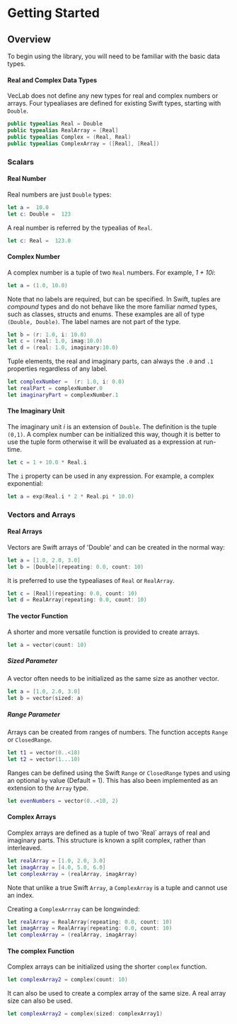 # Getting Started

## Overview

To begin using the library, you will need to be familiar with the basic data types.

#### Real and Complex Data Types

VecLab does not define any new types for real and complex numbers or arrays. Four typealiases are defined for existing Swift types, starting with `Double`.

```swift
public typealias Real = Double
public typealias RealArray = [Real]
public typealias Complex = (Real, Real)
public typealias ComplexArray = ([Real], [Real])
```

### Scalars

#### Real Number

Real numbers are just `Double` types:

```swift
let a =  10.0
let c: Double =  123
```

A real number is referred by the typealias of `Real`. 

```swift
let c: Real =  123.0
```

#### Complex Number

A complex number is a tuple of two `Real` numbers. For example, *1 + 10i*:

```swift
let a = (1.0, 10.0)
```

Note that no labels are required, but can be specified. In Swift, tuples are *compound* types and do not behave like the more familiar *named* types, such as classes, structs and enums. These examples are all of type `(Double, Double)`. The label names are not part of the type.

```swift
let b = (r: 1.0, i: 10.0)
let c = (real: 1.0, imag:10.0)
let d = (real: 1.0, imaginary:10.0)
```

Tuple elements, the real and imaginary parts, can always the `.0` and `.1` properties regardless of any label.

```swift
let complexNumber =  (r: 1.0, i: 0.0)
let realPart = complexNumber.0
let imaginaryPart = complexNumber.1
```

#### The Imaginary Unit

The imaginary unit *i* is an extension of `Double`. The definition is the tuple `(0,1)`. A complex number can be initialized this way, though it is better to use the tuple form otherwise it will be evaluated as a expression at run-time.

```swift
let c = 1 + 10.0 * Real.i
```

The `i` property can be used in any expression. For example, a complex exponential:

```swift
let a = exp(Real.i * 2 * Real.pi * 10.0)
```

### Vectors and Arrays

#### Real Arrays

Vectors are Swift arrays of 'Double' and can be created in the normal way:

```swift
let a = [1.0, 2.0, 3.0]
let b = [Double](repeating: 0.0, count: 10)
```

It is preferred to use the typealiases of `Real` or `RealArray`.

```swift
let c = [Real](repeating: 0.0, count: 10)
let d = RealArray(repeating: 0.0, count: 10)
```

#### The vector Function

A shorter and more versatile function is provided to create arrays.

```swift
let a = vector(count: 10)
```

##### Sized Parameter
A vector often needs to be initialized as the same size as another vector.

```swift
let a = [1.0, 2.0, 3.0]
let b = vector(sized: a)
```

##### Range Parameter

Arrays can be created from ranges of numbers. The function accepts `Range` or `ClosedRange`. 

```swift
let t1 = vector(0..<10)
let t2 = vector(1...10)
```

Ranges can be defined using the Swift `Range` or `ClosedRange` types and using an optional `by` value (Default = 1). This has also been implemented as an extension to the `Array` type.

```swift
let evenNumbers = vector(0..<10, 2) 
```

#### Complex Arrays

Complex arrays are defined as a tuple of two 'Real` arrays of real and imaginary parts. This structure
is known a split complex, rather than interleaved.

```swift
let realArray = [1.0, 2.0, 3.0]
let imagArray = [4.0, 5.0, 6.0]
let complexArray = (realArray, imagArray)
```

Note that unlike a true Swift `Array`, a `ComplexArray` is a tuple and cannot use an index. 

Creating a `ComplexArrray` can be longwinded:

```swift
let realArray = RealArray(repeating: 0.0, count: 10)
let imagArray = RealArray(repeating: 0.0, count: 10)
let complexArray = (realArray, imagArray)
```

#### The complex Function

Complex arrays can be initialized using the shorter `complex` function.

```swift
let complexArray2 = complex(count: 10)
```

It can also be used to create a complex array of the same size. A real array size can also be used.

```swift
let complexArray2 = complex(sized: complexArray1)
```



